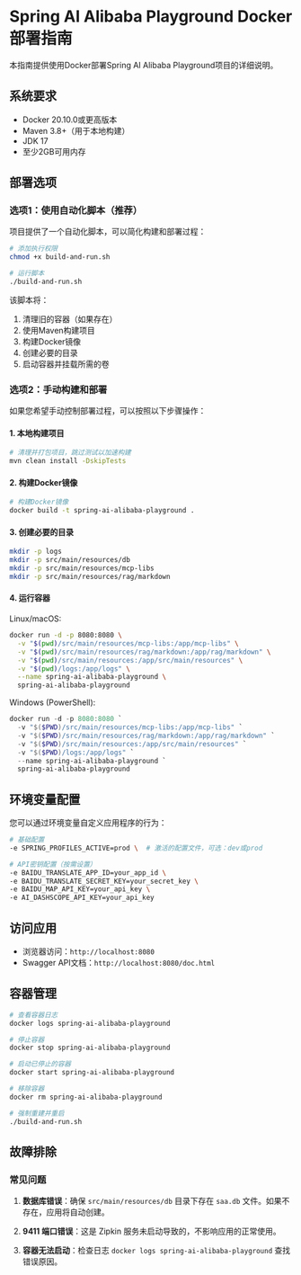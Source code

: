 # Spring AI Alibaba Playground Docker部署指南

本指南提供使用Docker部署Spring AI Alibaba Playground项目的详细说明。

## 系统要求

- Docker 20.10.0或更高版本
- Maven 3.8+（用于本地构建）
- JDK 17
- 至少2GB可用内存

## 部署选项

### 选项1：使用自动化脚本（推荐）

项目提供了一个自动化脚本，可以简化构建和部署过程：

```bash
# 添加执行权限
chmod +x build-and-run.sh

# 运行脚本
./build-and-run.sh
```

该脚本将：
1. 清理旧的容器（如果存在）
2. 使用Maven构建项目
3. 构建Docker镜像
4. 创建必要的目录
5. 启动容器并挂载所需的卷

### 选项2：手动构建和部署

如果您希望手动控制部署过程，可以按照以下步骤操作：

#### 1. 本地构建项目

```bash
# 清理并打包项目，跳过测试以加速构建
mvn clean install -DskipTests
```

#### 2. 构建Docker镜像

```bash
# 构建Docker镜像
docker build -t spring-ai-alibaba-playground .
```

#### 3. 创建必要的目录

```bash
mkdir -p logs
mkdir -p src/main/resources/db
mkdir -p src/main/resources/mcp-libs
mkdir -p src/main/resources/rag/markdown
```

#### 4. 运行容器

Linux/macOS:
```bash
docker run -d -p 8080:8080 \
  -v "$(pwd)/src/main/resources/mcp-libs:/app/mcp-libs" \
  -v "$(pwd)/src/main/resources/rag/markdown:/app/rag/markdown" \
  -v "$(pwd)/src/main/resources:/app/src/main/resources" \
  -v "$(pwd)/logs:/app/logs" \
  --name spring-ai-alibaba-playground \
  spring-ai-alibaba-playground
```

Windows (PowerShell):
```powershell
docker run -d -p 8080:8080 `
  -v "$($PWD)/src/main/resources/mcp-libs:/app/mcp-libs" `
  -v "$($PWD)/src/main/resources/rag/markdown:/app/rag/markdown" `
  -v "$($PWD)/src/main/resources:/app/src/main/resources" `
  -v "$($PWD)/logs:/app/logs" `
  --name spring-ai-alibaba-playground `
  spring-ai-alibaba-playground
```

## 环境变量配置

您可以通过环境变量自定义应用程序的行为：

```bash
# 基础配置
-e SPRING_PROFILES_ACTIVE=prod \  # 激活的配置文件，可选：dev或prod

# API密钥配置（按需设置）
-e BAIDU_TRANSLATE_APP_ID=your_app_id \
-e BAIDU_TRANSLATE_SECRET_KEY=your_secret_key \
-e BAIDU_MAP_API_KEY=your_api_key \
-e AI_DASHSCOPE_API_KEY=your_api_key
```

## 访问应用

- 浏览器访问：`http://localhost:8080`
- Swagger API文档：`http://localhost:8080/doc.html`

## 容器管理

```bash
# 查看容器日志
docker logs spring-ai-alibaba-playground

# 停止容器
docker stop spring-ai-alibaba-playground

# 启动已停止的容器
docker start spring-ai-alibaba-playground

# 移除容器
docker rm spring-ai-alibaba-playground

# 强制重建并重启
./build-and-run.sh
```

## 故障排除

### 常见问题

1. **数据库错误**：确保 `src/main/resources/db` 目录下存在 `saa.db` 文件。如果不存在，应用将自动创建。

2. **9411 端口错误**：这是 Zipkin 服务未启动导致的，不影响应用的正常使用。

3. **容器无法启动**：检查日志 `docker logs spring-ai-alibaba-playground` 查找错误原因。 